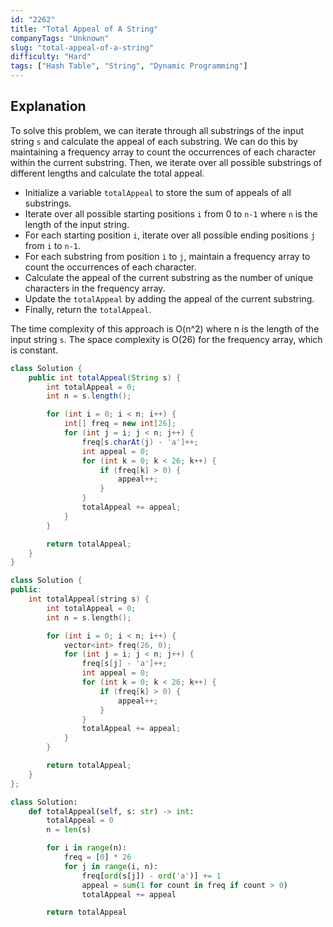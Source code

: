 ```yaml
---
id: "2262"
title: "Total Appeal of A String"
companyTags: "Unknown"
slug: "total-appeal-of-a-string"
difficulty: "Hard"
tags: ["Hash Table", "String", "Dynamic Programming"]
---
```


## Explanation
To solve this problem, we can iterate through all substrings of the input string `s` and calculate the appeal of each substring. We can do this by maintaining a frequency array to count the occurrences of each character within the current substring. Then, we iterate over all possible substrings of different lengths and calculate the total appeal.

- Initialize a variable `totalAppeal` to store the sum of appeals of all substrings.
- Iterate over all possible starting positions `i` from 0 to `n-1` where `n` is the length of the input string.
- For each starting position `i`, iterate over all possible ending positions `j` from `i` to `n-1`.
- For each substring from position `i` to `j`, maintain a frequency array to count the occurrences of each character.
- Calculate the appeal of the current substring as the number of unique characters in the frequency array.
- Update the `totalAppeal` by adding the appeal of the current substring.
- Finally, return the `totalAppeal`.

The time complexity of this approach is O(n^2) where n is the length of the input string `s`. The space complexity is O(26) for the frequency array, which is constant.
```java
class Solution {
    public int totalAppeal(String s) {
        int totalAppeal = 0;
        int n = s.length();

        for (int i = 0; i < n; i++) {
            int[] freq = new int[26];
            for (int j = i; j < n; j++) {
                freq[s.charAt(j) - 'a']++;
                int appeal = 0;
                for (int k = 0; k < 26; k++) {
                    if (freq[k] > 0) {
                        appeal++;
                    }
                }
                totalAppeal += appeal;
            }
        }

        return totalAppeal;
    }
}
```

```cpp
class Solution {
public:
    int totalAppeal(string s) {
        int totalAppeal = 0;
        int n = s.length();

        for (int i = 0; i < n; i++) {
            vector<int> freq(26, 0);
            for (int j = i; j < n; j++) {
                freq[s[j] - 'a']++;
                int appeal = 0;
                for (int k = 0; k < 26; k++) {
                    if (freq[k] > 0) {
                        appeal++;
                    }
                }
                totalAppeal += appeal;
            }
        }

        return totalAppeal;
    }
};
```

```python
class Solution:
    def totalAppeal(self, s: str) -> int:
        totalAppeal = 0
        n = len(s)

        for i in range(n):
            freq = [0] * 26
            for j in range(i, n):
                freq[ord(s[j]) - ord('a')] += 1
                appeal = sum(1 for count in freq if count > 0)
                totalAppeal += appeal

        return totalAppeal
```